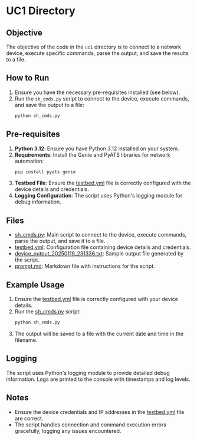 # UC1 Directory

## Objective
The objective of the code in the `uc1` directory is to connect to a network device, execute specific commands, parse the output, and save the results to a file.

## How to Run
1. Ensure you have the necessary pre-requisites installed (see below).
2. Run the `sh_cmds.py` script to connect to the device, execute commands, and save the output to a file:
    ```sh
    python sh_cmds.py
    ```

## Pre-requisites
1. **Python 3.12**: Ensure you have Python 3.12 installed on your system.
2. **Requirements**: Install the Genie and PyATS libraries for network automation:
    ```sh
    pip install pyats genie
    ```
3. **Testbed File**: Ensure the [testbed.yml](./testbed.yml) file is correctly configured with the device details and credentials.
4. **Logging Configuration**: The script uses Python's logging module for debug information.

## Files
- [sh_cmds.py](./sh_cmds.py): Main script to connect to the device, execute commands, parse the output, and save it to a file.
- [testbed.yml](./testbed.yml): Configuration file containing device details and credentials.
- [device_output_20250119_231336.txt](./device_output_20250119_231336.txt): Sample output file generated by the script.
- [prompt.md](./prompt.md): Markdown file with instructions for the script.

## Example Usage
1. Ensure the [testbed.yml](./testbed.yml) file is correctly configured with your device details.
2. Run the [sh_cmds.py](./sh_cmds.py) script:
    ```sh
    python sh_cmds.py
    ```
3. The output will be saved to a file with the current date and time in the filename.

## Logging
The script uses Python's logging module to provide detailed debug information. Logs are printed to the console with timestamps and log levels.

## Notes
- Ensure the device credentials and IP addresses in the [testbed.yml](./testbed.yml) file are correct.
- The script handles connection and command execution errors gracefully, logging any issues encountered.